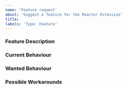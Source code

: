 ```yaml
---
name: 'Feature request'
about: 'Suggest a feature for the Reactor Extension'
title:
labels: 'Type: Feature'
---
```


<!-- Please use markdown (https://guides.github.com/features/mastering-markdown/) semantics throughout the feature description. -->

### Feature Description

<!-- 
    Please provide a description of the feature you envision.
    For example (pseudo-)code snippets showing what it might look like help us understand your suggestion better. 
-->

### Current Behaviour

<!-- Please share the current behaviour of the Reactor Extension around this topic, if applicable. -->

### Wanted Behaviour

<!-- Please described the desired outcome through the Reactor Extension around the suggested feature. -->

### Possible Workarounds

<!-- If applicable, share any workarounds for the described feature. -->
